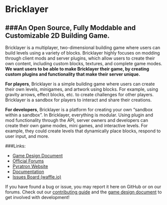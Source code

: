 # Bricklayer
###An Open Source, Fully Moddable and Customizable 2D Building Game.
---
Bricklayer is a multiplayer, two-dimensional building game where users can build levels using a variety of blocks. Bricklayer highly focuses on modding through client mods and server plugins, which allow users to create their own content, including custom blocks, textures, and complete game modes. **We want users to be able to make Bricklayer their game, by creating custom plugins and functionality that make their server unique.**

**For players**, Bricklayer is a simple building game where users can create their own levels, minigames, and artwork using blocks. For example, using gravity arrows, effect blocks, etc. to create challenges for other players. Bricklayer is a sandbox for players to interact and share their creations.

**For developers**, Bricklayer is a platform for creating your own “sandbox within a sandbox”. In Bricklayer, everything is modular. Using plugin and mod functionality through the API, server owners and developers can create their own game modes, mini games, and interactive levels. For example, they could create levels that dynamically place blocks, respond to user input, and more.

###Links:
 - [Game Design Document](https://docs.google.com/document/d/1CJTgZs1hhppzcEBHDBMLm7rMit3nmDtlJRfGPJ-XjMo/)
 - [Official Forums](https://www.pyratron.com/community)
 - [Pyratron Website](https://www.pyratron.com/bricklayer)
 - [Documentation](https://www.pyratron.com/docs/bricklayer)
 - [Issues Board (waffle.io)](https://waffle.io/Pyratron/Bricklayer)

If you have found a bug or issue, you may report it here on GitHub or on our forums. Check out our [contributing guide](https://www.pyratron.com/community/bricklayer/10-contributing-to-bricklayer-pull-requests) and the [game design document](https://docs.google.com/document/d/1CJTgZs1hhppzcEBHDBMLm7rMit3nmDtlJRfGPJ-XjMo/) to get involved with development!
